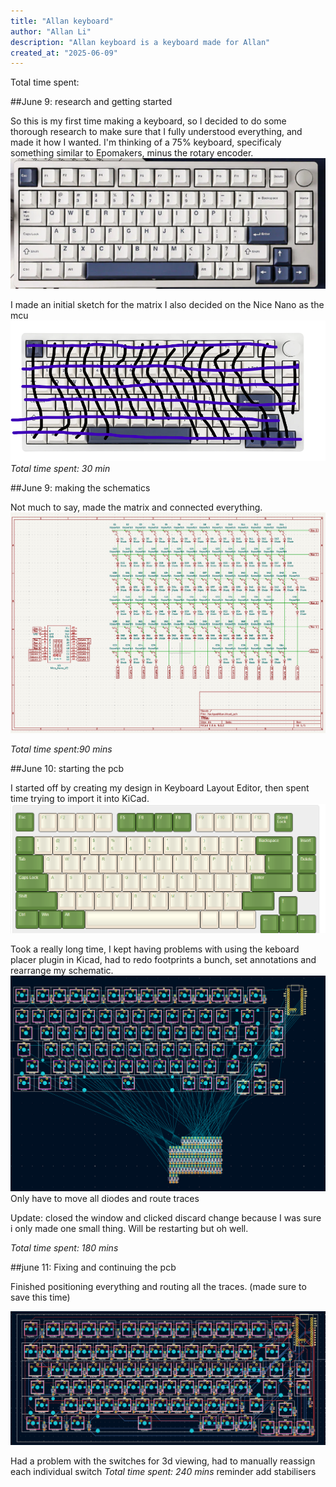 ```yaml
---
title: "Allan keyboard"
author: "Allan Li"
description: "Allan keyboard is a keyboard made for Allan"
created_at: "2025-06-09"
---
```

Total time spent: 

##June 9: research and getting started

So this is my first time making a keyboard, so I decided to do some thorough research to make sure that I fully understood everything, and made it how I wanted. 
I'm thinking of a 75% keyboard, specificaly something similar to Epomakers, minus the rotary encoder.
![refference image](./images/epomakerrefference.png)

I made an initial sketch for the matrix I also decided on the Nice Nano as the mcu
![alt text](image.png)
*Total time spent: 30 min*

##June 9: making the schematics

Not much to say, made the matrix and connected everything. 
![alt text](image-4.png)

*Total time spent:90 mins*

##June 10: starting the pcb

I started off by creating my design in Keyboard Layout Editor, then spent time trying to import it into KiCad. 
![alt text](image-2.png)

Took a really long time, I kept having problems with using the keboard placer plugin in Kicad, 
had to redo footprints a bunch, set annotations and rearrange my schematic. 
![alt text](image-1.png)
Only have to move all diodes and route traces

Update: closed the window and clicked discard change because I was sure i only made one small thing. Will be restarting but oh well. 

*Total time spent: 180 mins*

##june 11: Fixing and continuing the pcb

Finished positioning everything and routing all the traces. (made sure to save this time)

![alt text](image-5.png)

Had a problem with the switches for 3d viewing, had to manually reassign each individual switch 
*Total time spent: 240 mins*
reminder add stabilisers